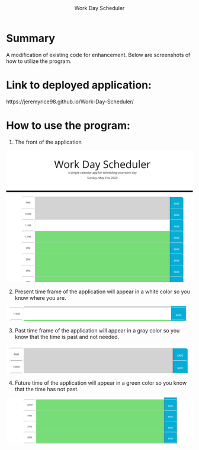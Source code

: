 <header>Work Day Scheduler</header>

<h1>Summary</h1>
A modification of existing code for enhancement.   Below are screenshots of how to utilize the program. 

<body>


<h1>Link to deployed application:</h1> 
https://jeremyrice98.github.io/Work-Day-Scheduler/
</body>

<h1>How to use the program:</h1>

1. The front of the application
<img src="./Develop/Images/Front.png">

2. Present time frame of the application will appear in a white color so you know where you are.
<img src="./Develop/Images/Present.png">

3. Past time frame of the application will appear in a gray color so you know that the time is past and not needed.
<img src="./Develop/Images/Past.png">

4. Future time of the application will appear in a green color so you know that the time has not past. 
<img src="./Develop/Images/Future.png">